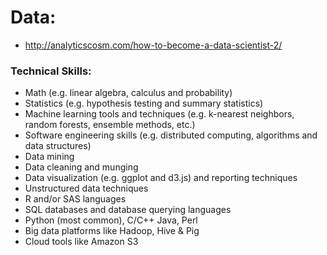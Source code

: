 # Data:

* http://analyticscosm.com/how-to-become-a-data-scientist-2/

### Technical Skills:
* Math (e.g. linear algebra, calculus and probability)
* Statistics (e.g. hypothesis testing and summary statistics)
* Machine learning tools and techniques (e.g. k-nearest neighbors, random forests, ensemble methods, etc.)
* Software engineering skills (e.g. distributed computing, algorithms and data structures)
* Data mining
* Data cleaning and munging
* Data visualization (e.g. ggplot and d3.js) and reporting techniques
* Unstructured data techniques
* R and/or SAS languages
* SQL databases and database querying languages
* Python (most common), C/C++ Java, Perl
* Big data platforms like Hadoop, Hive & Pig
* Cloud tools like Amazon S3
